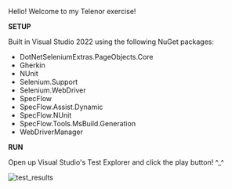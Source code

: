 Hello! Welcome to my Telenor exercise!

**SETUP**

Built in Visual Studio 2022 using the following NuGet packages:
- DotNetSeleniumExtras.PageObjects.Core
- Gherkin
- NUnit
- Selenium.Support
- Selenium.WebDriver
- SpecFlow
- SpecFlow.Assist.Dynamic
- SpecFlow.NUnit
- SpecFlow.Tools.MsBuild.Generation
- WebDriverManager

**RUN**

Open up Visual Studio's Test Explorer and click the play button! ^_^

![test_results](https://github.com/user-attachments/assets/ef842e35-d097-4981-9f56-bc51fa8cdb5c)
